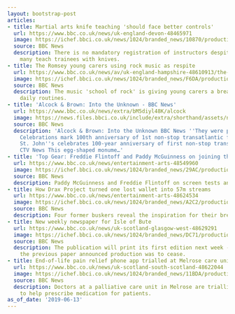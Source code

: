 ```yaml
---
layout: bootstrap-post
articles:
- title: Martial arts knife teaching 'should face better controls'
  url: https://www.bbc.co.uk/news/uk-england-devon-48465971
  image: https://ichef.bbci.co.uk/news/1024/branded_news/10870/production/_107369676_capture3.jpg
  source: BBC News
  description: There is no mandatory registration of instructors despite the fact
    many teach trainees with knives.
- title: The Romsey young carers using rock music as respite
  url: https://www.bbc.co.uk/news/av/uk-england-hampshire-48610913/the-romsey-young-carers-using-rock-music-as-respite
  image: https://ichef.bbci.co.uk/news/1024/branded_news/F6DA/production/_107349136_p07cx3ys.jpg
  source: BBC News
  description: The music 'school of rock' is giving young carers a break from their
    daily routines.
- title: 'Alcock & Brown: Into the Unknown - BBC News'
  url: https://www.bbc.co.uk/news/extra/bM5diyl48K/alcock
  image: https://news.files.bbci.co.uk/include/extra/shorthand/assets/news/bM5diyl48K/assets/90Nj0lMk9f/plane-in-sky-pic-1-2560x1440.jpeg
  source: BBC News
  description: 'Alcock & Brown: Into the Unknown BBC News ''They were pioneers'':
    Celebrations mark 100th anniversary of 1st non-stop transatlantic flight CBC News
    St. John''s celebrates 100-year anniversary of first non-stop transatlantic flight
    CTV News This egg-shaped monume…'
- title: 'Top Gear: Freddie Flintoff and Paddy McGuinness on joining the trio'
  url: https://www.bbc.co.uk/news/entertainment-arts-48549960
  image: https://ichef.bbci.co.uk/news/1024/branded_news/29AC/production/_107286601_18257623-high_res-top-gear-series-27.jpg
  source: BBC News
  description: Paddy McGuinness and Freddie Flintoff on screen tests and being subtitled.
- title: How Drax Project turned one lost wallet into 57m streams
  url: https://www.bbc.co.uk/news/entertainment-arts-48624534
  image: https://ichef.bbci.co.uk/news/1024/branded_news/A2C2/production/_107366614_7a8e737f-559f-4469-ab9b-71551ae94d8e.jpg
  source: BBC News
  description: Four former buskers reveal the inspiration for their breakout pop hit.
- title: New weekly newspaper for Isle of Bute
  url: https://www.bbc.co.uk/news/uk-scotland-glasgow-west-48629291
  image: https://ichef.bbci.co.uk/news/1024/branded_news/DC71/production/_107233465_bute44.png
  source: BBC News
  description: The publication will print its first edition next week - a week after
    the previous paper announced production was to cease.
- title: End-of-life pain relief phone app trialled at Melrose care unit
  url: https://www.bbc.co.uk/news/uk-scotland-south-scotland-48622044
  image: https://ichef.bbci.co.uk/news/1024/branded_news/11BDA/production/_107366627_spot-app-rushes_frame_15631.jpg
  source: BBC News
  description: Doctors at a palliative care unit in Melrose are trialling the system
    to help prescribe medication for patients.
as_of_date: '2019-06-13'
---
```


